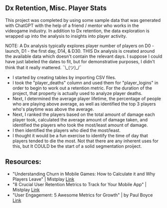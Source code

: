 

## Dx Retention, Misc. Player Stats

This project was completed by using some sample data that was generated with ChatGPT with the help of a friend / mentor who works in the videogame industry. In addition to Dx retention, the data exploration is wrapped up into the analysis to insights into player activity. 

NOTE: A Dx analysis typically explores player number of players on D0 - launch, D1 - the first day, D14, & D30. THIS Dx analysis is created around the available data which doesn't contain the relevant days. I suppose I could have just labeled the dates to fit, but for demonstrative purposes, I didn't think that it really mattered.  ¯\\\_(ツ)\_/¯ 

* I started by creating tables by importing CSV files.
* I took the "player_deaths" column and used them for "player_logins" in order to begin to work out a retention metric. For the duration of the project, that property is actually used to analyze player deaths. 
* Next, I determined the average player lifetime, the percentage of people who are playing above average, as well as identified the top 3 players who's playtime was above the average.  
* Next, I ranked the players based on the total amount of damage each player took, calculated the average amount of damage taken, and identified the players who took the most/least amount of damage.
* I then identified the players who died the most/least.
* I thought it would be a fun exercise to identify the time of day that players tended to die the most. Not that there are any inherent uses for this, but It COULD be the start of a solid segmentation proiject.

## Resources: 
* "Understanding Churn in Mobile Games: How to Calculate it and Why Players Leave" | Mistplay [Link](https://www.mistplay.com/resources/mobile-game-churn)
* "8 Crucial User Retention Metrics to Track for Your Mobile App" | Mistplay [Link](https://www.mistplay.com/resources/mobile-app-user-retention-metrics#:~:text=3.%20DX%20retention%20%28D1%2C%20D7%2C%20D30%2C%20and%20more%29,-What%20is%20DX%20retention%3F)
* "User Engagement: 5 Awesome Metrics for Growth" | by Paul Boyce [Link](https://blog.popcornmetrics.com/5-user-engagement-metrics-for-growth/#:~:text=D1%2C%20D7%20and%20D30%20retentions,up%20or%20installing%20your%20app)



